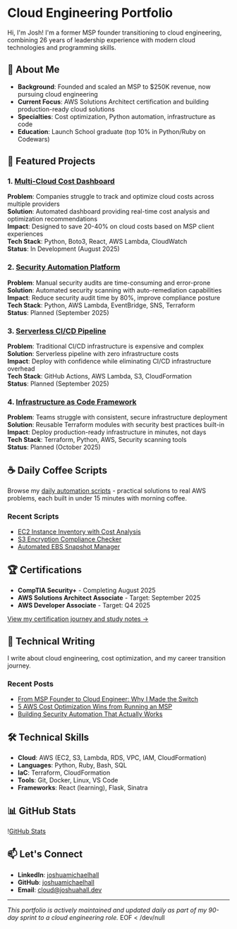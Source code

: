 # Cloud Engineering Portfolio

Hi, I'm Josh\! I'm a former MSP founder transitioning to cloud engineering, combining 26 years of leadership experience with modern cloud technologies and programming skills.

## 🎯 About Me

- **Background**: Founded and scaled an MSP to $250K revenue, now pursuing cloud engineering
- **Current Focus**: AWS Solutions Architect certification and building production-ready cloud solutions
- **Specialties**: Cost optimization, Python automation, infrastructure as code
- **Education**: Launch School graduate (top 10% in Python/Ruby on Codewars)

## 🚀 Featured Projects

### 1. [Multi-Cloud Cost Dashboard](./projects/01-multi-cloud-cost-dashboard/)
**Problem**: Companies struggle to track and optimize cloud costs across multiple providers  
**Solution**: Automated dashboard providing real-time cost analysis and optimization recommendations  
**Impact**: Designed to save 20-40% on cloud costs based on MSP client experiences  
**Tech Stack**: Python, Boto3, React, AWS Lambda, CloudWatch  
**Status**: In Development (August 2025)

### 2. [Security Automation Platform](./projects/02-security-automation-platform/)
**Problem**: Manual security audits are time-consuming and error-prone  
**Solution**: Automated security scanning with auto-remediation capabilities  
**Impact**: Reduce security audit time by 80%, improve compliance posture  
**Tech Stack**: Python, AWS Lambda, EventBridge, SNS, Terraform  
**Status**: Planned (September 2025)

### 3. [Serverless CI/CD Pipeline](./projects/03-serverless-cicd-pipeline/)
**Problem**: Traditional CI/CD infrastructure is expensive and complex  
**Solution**: Serverless pipeline with zero infrastructure costs  
**Impact**: Deploy with confidence while eliminating CI/CD infrastructure overhead  
**Tech Stack**: GitHub Actions, AWS Lambda, S3, CloudFormation  
**Status**: Planned (September 2025)

### 4. [Infrastructure as Code Framework](./projects/04-infrastructure-framework/)
**Problem**: Teams struggle with consistent, secure infrastructure deployment  
**Solution**: Reusable Terraform modules with security best practices built-in  
**Impact**: Deploy production-ready infrastructure in minutes, not days  
**Tech Stack**: Terraform, Python, AWS, Security scanning tools  
**Status**: Planned (October 2025)

## ☕ Daily Coffee Scripts

Browse my [daily automation scripts](./coffee-scripts/) - practical solutions to real AWS problems, each built in under 15 minutes with morning coffee.

### Recent Scripts
- [EC2 Instance Inventory with Cost Analysis](./coffee-scripts/2025-08/)
- [S3 Encryption Compliance Checker](./coffee-scripts/2025-08/)
- [Automated EBS Snapshot Manager](./coffee-scripts/2025-08/)

## 🏆 Certifications

- **CompTIA Security+** - Completing August 2025
- **AWS Solutions Architect Associate** - Target: September 2025
- **AWS Developer Associate** - Target: Q4 2025

[View my certification journey and study notes →](./certifications/)

## 📝 Technical Writing

I write about cloud engineering, cost optimization, and my career transition journey.

### Recent Posts
- [From MSP Founder to Cloud Engineer: Why I Made the Switch](./blog-posts/published/)
- [5 AWS Cost Optimization Wins from Running an MSP](./blog-posts/published/)
- [Building Security Automation That Actually Works](./blog-posts/published/)

## 🛠️ Technical Skills

- **Cloud**: AWS (EC2, S3, Lambda, RDS, VPC, IAM, CloudFormation)
- **Languages**: Python, Ruby, Bash, SQL
- **IaC**: Terraform, CloudFormation
- **Tools**: Git, Docker, Linux, VS Code
- **Frameworks**: React (learning), Flask, Sinatra

## 📊 GitHub Stats

\![GitHub Stats](https://github-readme-stats.vercel.app/api?username=joshuamichaelhall&show_icons=true&theme=dark)

## 📫 Let's Connect

- **LinkedIn**: [joshuamichaelhall](https://linkedin.com/in/joshuamichaelhall)
- **GitHub**: [joshuamichaelhall](https://github.com/joshuamichaelhall)
- **Email**: cloud@joshuahall.dev

---

*This portfolio is actively maintained and updated daily as part of my 90-day sprint to a cloud engineering role.*
EOF < /dev/null